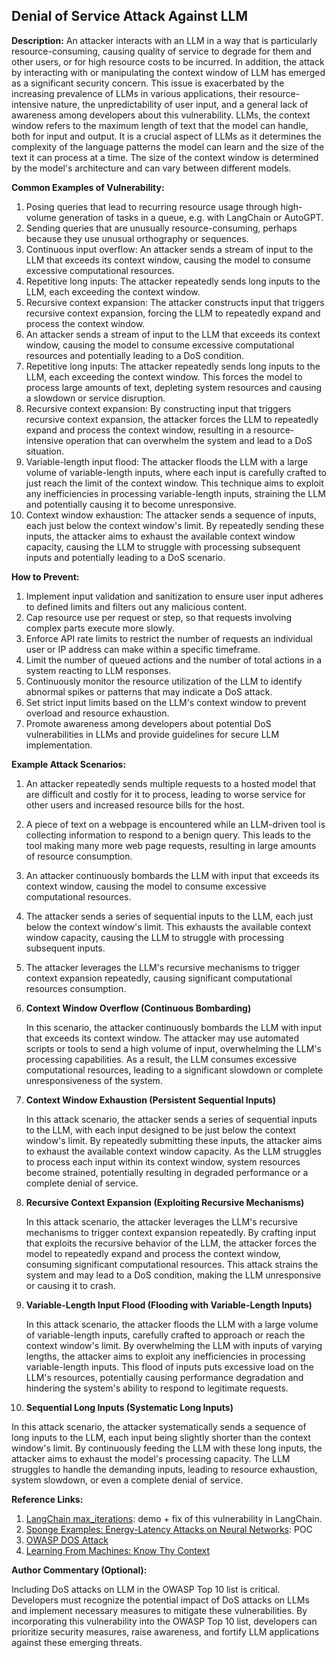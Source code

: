 ## Denial of Service Attack Against LLM

**Description:**
An attacker interacts with an LLM in a way that is particularly resource-consuming, causing quality of service to degrade for them and other users, or for high resource costs to be incurred.
In addition, the attack by interacting with or manipulating the context window of LLM has emerged as a significant security concern. This issue is exacerbated by the increasing prevalence of LLMs in various applications, their resource-intensive nature, the unpredictability of user input, and a general lack of awareness among developers about this vulnerability.
LLMs, the context window refers to the maximum length of text that the model can handle, both for input and output. It is a crucial aspect of LLMs as it determines the complexity of the language patterns the model can learn and the size of the text it can process at a time. The size of the context window is determined by the model's architecture and can vary between different models.

**Common Examples of Vulnerability:**

1. Posing queries that lead to recurring resource usage through high-volume generation of tasks in a queue, e.g. with LangChain or AutoGPT.
2. Sending queries that are unusually resource-consuming, perhaps because they use unusual orthography or sequences.
3. Continuous input overflow: An attacker sends a stream of input to the LLM that exceeds its context window, causing the model to consume excessive computational resources.
4. Repetitive long inputs: The attacker repeatedly sends long inputs to the LLM, each exceeding the context window.
5. Recursive context expansion: The attacker constructs input that triggers recursive context expansion, forcing the LLM to repeatedly expand and process the context window.
6. An attacker sends a stream of input to the LLM that exceeds its context window, causing the model to consume excessive computational resources and potentially leading to a DoS condition.
7. Repetitive long inputs: The attacker repeatedly sends long inputs to the LLM, each exceeding the context window. This forces the model to process large amounts of text, depleting system resources and causing a slowdown or service disruption.
8. Recursive context expansion: By constructing input that triggers recursive context expansion, the attacker forces the LLM to repeatedly expand and process the context window, resulting in a resource-intensive operation that can overwhelm the system and lead to a DoS situation.
9. Variable-length input flood: The attacker floods the LLM with a large volume of variable-length inputs, where each input is carefully crafted to just reach the limit of the context window. This technique aims to exploit any inefficiencies in processing variable-length inputs, straining the LLM and potentially causing it to become unresponsive.
10. Context window exhaustion: The attacker sends a sequence of inputs, each just below the context window's limit. By repeatedly sending these inputs, the attacker aims to exhaust the available context window capacity, causing the LLM to struggle with processing subsequent inputs and potentially leading to a DoS scenario.


**How to Prevent:**

1. Implement input validation and sanitization to ensure user input adheres to defined limits and filters out any malicious content.
2. Cap resource use per request or step, so that requests involving complex parts execute more slowly.
3. Enforce API rate limits to restrict the number of requests an individual user or IP address can make within a specific timeframe.
4. Limit the number of queued actions and the number of total actions in a system reacting to LLM responses.
5. Continuously monitor the resource utilization of the LLM to identify abnormal spikes or patterns that may indicate a DoS attack.
6. Set strict input limits based on the LLM's context window to prevent overload and resource exhaustion.
7. Promote awareness among developers about potential DoS vulnerabilities in LLMs and provide guidelines for secure LLM implementation.


**Example Attack Scenarios:**

1. An attacker repeatedly sends multiple requests to a hosted model that are difficult and costly for it to process, leading to worse service for other users and increased resource bills for the host.
2. A piece of text on a webpage is encountered while an LLM-driven tool is collecting information to respond to a benign query. This leads to the tool making many more web page requests, resulting in large amounts of resource consumption.
3. An attacker continuously bombards the LLM with input that exceeds its context window, causing the model to consume excessive computational resources.
4. The attacker sends a series of sequential inputs to the LLM, each just below the context window's limit. This exhausts the available context window capacity, causing the LLM to struggle with processing subsequent inputs.
5. The attacker leverages the LLM's recursive mechanisms to trigger context expansion repeatedly, causing significant computational resources consumption.
6. **Context Window Overflow (Continuous Bombarding)**

   In this scenario, the attacker continuously bombards the LLM with input that exceeds its context window. The attacker may use automated scripts or tools to send a high volume of input, overwhelming the LLM's processing capabilities. As a result, the LLM consumes excessive computational resources, leading to a significant slowdown or complete unresponsiveness of the system.

7. **Context Window Exhaustion (Persistent Sequential Inputs)**

   In this attack scenario, the attacker sends a series of sequential inputs to the LLM, with each input designed to be just below the context window's limit. By repeatedly submitting these inputs, the attacker aims to exhaust the available context window capacity. As the LLM struggles to process each input within its context window, system resources become strained, potentially resulting in degraded performance or a complete denial of service.

8. **Recursive Context Expansion (Exploiting Recursive Mechanisms)**

   In this attack scenario, the attacker leverages the LLM's recursive mechanisms to trigger context expansion repeatedly. By crafting input that exploits the recursive behavior of the LLM, the attacker forces the model to repeatedly expand and process the context window, consuming significant computational resources. This attack strains the system and may lead to a DoS condition, making the LLM unresponsive or causing it to crash.

9. **Variable-Length Input Flood (Flooding with Variable-Length Inputs)**

   In this attack scenario, the attacker floods the LLM with a large volume of variable-length inputs, carefully crafted to approach or reach the context window's limit. By overwhelming the LLM with inputs of varying lengths, the attacker aims to exploit any inefficiencies in processing variable-length inputs. This flood of inputs puts excessive load on the LLM's resources, potentially causing performance degradation and hindering the system's ability to respond to legitimate requests.

10. **Sequential Long Inputs (Systematic Long Inputs)**

   In this attack scenario, the attacker systematically sends a sequence of long inputs to the LLM, each input being slightly shorter than the context window's limit. By continuously feeding the LLM with these long inputs, the attacker aims to exhaust the model's processing capacity. The LLM struggles to handle the demanding inputs, leading to resource exhaustion, system slowdown, or even a complete denial of service.



**Reference Links:**

1. [LangChain max_iterations](https://twitter.com/hwchase17/status/1608467493877579777): demo + fix of this vulnerability in LangChain.
2. [Sponge Examples: Energy-Latency Attacks on Neural Networks](https://arxiv.org/abs/2006.03463): POC
3. [OWASP DOS Attack](https://owasp.org/www-community/attacks/Denial_of_Service)
4. [Learning From Machines: Know Thy Context](https://lukebechtel.com/blog/lfm-know-thy-context)

**Author Commentary (Optional):**

Including DoS attacks on LLM in the OWASP Top 10 list is critical. Developers must recognize the potential impact of DoS attacks on LLMs and implement necessary measures to mitigate these vulnerabilities. By incorporating this vulnerability into the OWASP Top 10 list, developers can prioritize security measures, raise awareness, and fortify LLM applications against these emerging threats.


